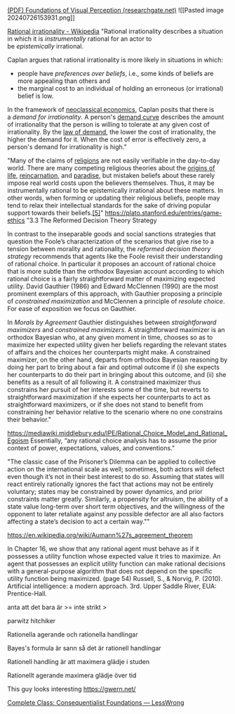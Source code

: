 
[(PDF) Foundations of Visual Perception (researchgate.net)](https://www.researchgate.net/publication/228045045_Foundations_of_Visual_Perception)
![[Pasted image 20240726153931.png]]



[Rational irrationality - Wikipedia](https://en.wikipedia.org/wiki/Rational_irrationality)
"Rational irrationality describes a situation in which it is _instrumentally_ rational for an actor to be _epistemically_ irrational.

Caplan argues that rational irrationality is more likely in situations in which:

- people have _preferences over beliefs_, i.e., some kinds of beliefs are more appealing than others and
- the marginal cost to an individual of holding an erroneous (or irrational) belief is low.

In the framework of [neoclassical economics](https://en.wikipedia.org/wiki/Neoclassical_economics "Neoclassical economics"), Caplan posits that there is a _demand for irrationality_. A person's [demand curve](https://en.wikipedia.org/wiki/Demand_curve "Demand curve") describes the amount of irrationality that the person is willing to tolerate at any given cost of irrationality. By the [law of demand](https://en.wikipedia.org/wiki/Law_of_demand "Law of demand"), the lower the cost of irrationality, the higher the demand for it. When the cost of error is effectively zero, a person's demand for irrationality is high."

"Many of the claims of [religions](https://en.wikipedia.org/wiki/Religion "Religion") are not easily verifiable in the day-to-day world. There are many competing religious theories about the [origins of life](https://en.wikipedia.org/wiki/Creation_myth "Creation myth"), [reincarnation](https://en.wikipedia.org/wiki/Reincarnation "Reincarnation"), and [paradise](https://en.wikipedia.org/wiki/Paradise "Paradise"), but mistaken beliefs about these rarely impose real world costs upon the believers themselves. Thus, it may be instrumentally rational to be epistemically irrational about these matters. In other words, when forming or updating their religious beliefs, people may tend to relax their intellectual standards for the sake of driving popular support towards their beliefs.[[5]](https://en.wikipedia.org/wiki/Rational_irrationality#cite_note-CaplanReligionDebate-5)"
https://plato.stanford.edu/entries/game-ethics
"3.3 The Reformed Decision Theory Strategy

In contrast to the inseparable goods and social sanctions strategies that question the Foole’s characterization of the scenarios that give rise to a tension between morality and rationality, the _reformed decision theory strategy_ recommends that agents like the Foole revisit their understanding of rational choice. In particular it proposes an account of rational choice that is more subtle than the orthodox Bayesian account according to which rational choice is a fairly straightforward matter of maximizing expected utility. David Gauthier (1986) and Edward McClennen (1990) are the most prominent exemplars of this approach, with Gauthier proposing a principle of _constrained maximization_ and McClennen a principle of _resolute choice_. For ease of exposition we focus on Gauthier.

In _Morals by Agreement_ Gauthier distinguishes between _straightforward maximizers_ and _constrained maximizers_. A straightforward maximizer is an orthodox Bayesian who, at any given moment in time, chooses so as to maximize her expected utility given her beliefs regarding the relevant states of affairs and the choices her counterparts might make. A constrained maximizer, on the other hand, departs from orthodox Bayesian reasoning by doing her part to bring about a fair and optimal outcome if (i) she expects her counterparts to do their part in bringing about this outcome, and (ii) she benefits as a result of all following it. A constrained maximizer thus constrains her pursuit of her interests some of the time, but reverts to straightforward maximization if she expects her counterparts to act as straightforward maximizers, or if she does not stand to benefit from constraining her behavior relative to the scenario where no one constrains their behavior."


https://mediawiki.middlebury.edu/IPE/Rational_Choice_Model_and_Rational_Egoism
Essentially, “any rational choice analysis has to assume the prior context of power, expectations, values, and conventions.”

"The classic case of the Prisoner’s Dilemma can be applied to collective action on the international scale as well; sometimes, both actors will defect even though it’s not in their best interest to do so. Assuming that states will react entirely rationally ignores the fact that actions may not be entirely voluntary; states may be constrained by power dynamics, and prior constraints matter greatly. Similarly, a propensity for altruism, the ability of a state value long-term over short term objectives, and the willingness of the opponent to later retaliate against any possible defector are all also factors affecting a state’s decision to act a certain way.""


https://en.wikipedia.org/wiki/Aumann%27s_agreement_theorem 

In Chapter 16, we show that any rational agent must behave as if it possesses a utility function whose expected value it tries to maximize. An agent that possesses an explicit utility function can make rational decisions with a general-purpose algorithm that does not depend on the specific utility function being maximized. (page 54) Russell, S., & Norvig, P. (2010). Artificial intelligence: a modern approach. 3rd. Upper Saddle River, EUA: Prentice-Hall.

anta att det bara är >= inte strikt >

parwitz hitchiker

Rationella agerande och rationella handlingar

Bayes's formula är sann så det är rationell handlingar

Rationell handling är att maximera glädje i studen

Rationellt agerande maximera glädje över tid


This guy looks interesting
https://gwern.net/




[Complete Class: Consequentialist Foundations — LessWrong](https://www.lesswrong.com/posts/sZuw6SGfmZHvcAAEP/complete-class-consequentialist-foundations)

